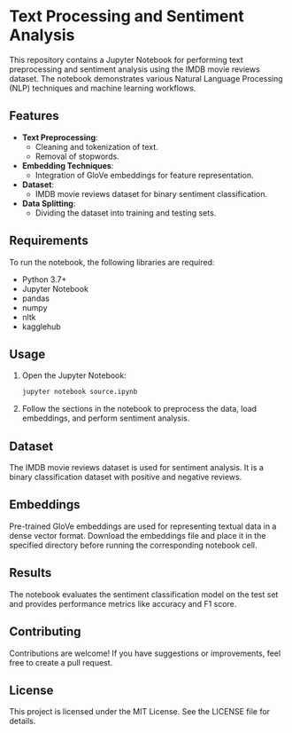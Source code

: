 # Text Processing and Sentiment Analysis

This repository contains a Jupyter Notebook for performing text preprocessing and sentiment analysis using the IMDB movie reviews dataset. The notebook demonstrates various Natural Language Processing (NLP) techniques and machine learning workflows.

## Features

- **Text Preprocessing**:
  - Cleaning and tokenization of text.
  - Removal of stopwords.
- **Embedding Techniques**:
  - Integration of GloVe embeddings for feature representation.
- **Dataset**:
  - IMDB movie reviews dataset for binary sentiment classification.
- **Data Splitting**:
  - Dividing the dataset into training and testing sets.

## Requirements

To run the notebook, the following libraries are required:

- Python 3.7+
- Jupyter Notebook
- pandas
- numpy
- nltk
- kagglehub

## Usage

1. Open the Jupyter Notebook:
   ```bash
   jupyter notebook source.ipynb
   ```
2. Follow the sections in the notebook to preprocess the data, load embeddings, and perform sentiment analysis.

## Dataset

The IMDB movie reviews dataset is used for sentiment analysis. It is a binary classification dataset with positive and negative reviews.

## Embeddings

Pre-trained GloVe embeddings are used for representing textual data in a dense vector format. Download the embeddings file and place it in the specified directory before running the corresponding notebook cell.

## Results

The notebook evaluates the sentiment classification model on the test set and provides performance metrics like accuracy and F1 score.

## Contributing

Contributions are welcome! If you have suggestions or improvements, feel free to create a pull request.

## License

This project is licensed under the MIT License. See the LICENSE file for details.


